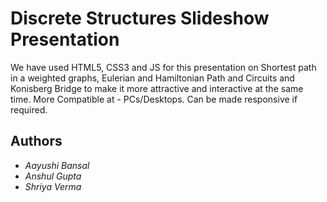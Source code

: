 # Discrete Structures Slideshow Presentation
We have used HTML5, CSS3 and JS for this presentation on Shortest path in a weighted graphs, Eulerian and Hamiltonian Path and Circuits and Konisberg Bridge to make it more attractive and interactive at the same time.
More Compatible at - PCs/Desktops.
Can be made responsive if required.
## Authors
* *Aayushi Bansal*
* *Anshul Gupta*
* *Shriya Verma*
